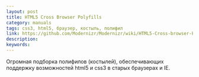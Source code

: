 ```yaml
---
layout: post
title: HTML5 Cross Browser Polyfills
category: manuals
tags: css3, html5, браузер, костыль, полифил
link: https://github.com/Modernizr/Modernizr/wiki/HTML5-Cross-browser-Polyfills
description:
keywords:
---
```


<p>Огромная подборка полифилов (костылей), обеспечивающих поддержку возможностей html5 и css3 в старых браузерах и IE.</p>

